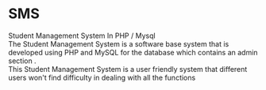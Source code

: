 # SMS
Student Management System In PHP / Mysql
<br>
The Student Management System is a software base system
that is developed using PHP and MySQL for the database which contains an admin section .
<br>
This Student Management
System is a user friendly system that different users won't find
difficulty in dealing with all the functions
